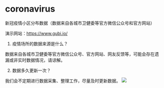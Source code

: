 # coronavirus
新冠疫情小区分布数据（数据来自各城市卫健委等官方微信公众号和官方网站）

演示网站：<a href="https://www.gubi.io/" target="_blank">https://www.gubi.io/</a>

1. 疫情场所的数据来源是什么？

数据来自各城市卫健委等官方微信公众号、官方网站、网友反馈等，可能会存在遗漏或非实时数据情况，请谅解。

2. 数据多久更新一次？

我们会不定期进行数据采集、整理工作，尽量及时更新数据。
<a href="https://www.gubi.io/" target="_blank"><img src="https://github.com/bjwa2020/coronavirus/blob/master/1.jpg" border="0"></a>
